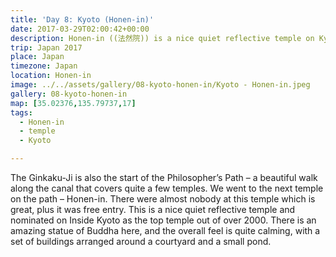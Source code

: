```yaml
---
title: 'Day 8: Kyoto (Honen-in)'
date: 2017-03-29T02:00:42+00:00
description: Honen-in ((法然院)) is a nice quiet reflective temple on Kyoto's Philosopher's Path. There is an amazing statue of Buddha here.
trip: Japan 2017
place: Japan
timezone: Japan
location: Honen-in
image: ../../assets/gallery/08-kyoto-honen-in/Kyoto - Honen-in.jpeg
gallery: 08-kyoto-honen-in
map: [35.02376,135.79737,17]
tags:
  - Honen-in
  - temple
  - Kyoto

---
```

The Ginkaku-Ji is also the start of the Philosopher’s Path – a beautiful walk along the canal that covers quite a few temples. We went to the next temple on the path – Honen-in. There were almost nobody at this temple which is great, plus it was free entry. This is a nice quiet reflective temple and nominated on Inside Kyoto as the top temple out of over 2000. There is an amazing statue of Buddha here, and the overall feel is quite calming, with a set of buildings arranged around a courtyard and a small pond.
